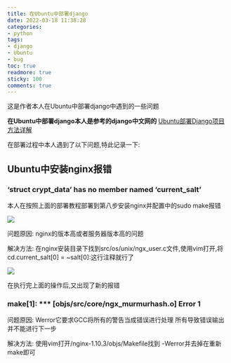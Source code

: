 ```yaml
---
title: 在Ubuntu中部署django
date: 2022-03-18 11:38:28
categories:
- python
tags: 
- django
- Ubuntu
- bug
toc: true
readmore: true
sticky: 100
comments: true
---
```

这是作者本人在Ubuntu中部署django中遇到的一些问题

**在Ubuntu中部署django本人是参考的django中文网的**
[Ubuntu部署Django项目方法详解](https://www.django.cn/article/show-22.html)

在部署过程中本人遇到了以下问题,特此记录一下:

## Ubuntu中安装nginx报错

### ‘struct crypt_data’ has no member named ‘current_salt’
本人在按照上面的部署教程部署到第八步安装nginx并配置中的sudo make报错

![](https://img-blog.csdnimg.cn/2020071712094293.png)

问题原因: nginx的版本高或者服务器版本高的问题

解决方法: 在nginx安装目录下找到src/os/unix/ngx_user.c文件,使用vim打开,将cd.current_salt[0] = ~salt[0]:这行注释就行了

![](https://img-blog.csdnimg.cn/20200717121206221.png?x-oss-process=image/watermark,type_ZmFuZ3poZW5naGVpdGk,shadow_10,text_aHR0cHM6Ly9ibG9nLmNzZG4ubmV0L2h1bWFueXI=,size_16,color_FFFFFF,t_70)

在执行完上面的操作后,又出现了新的报错
### make[1]: *** [objs/src/core/ngx_murmurhash.o] Error 1

问题原因: Werror它要求GCC将所有的警告当成错误进行处理 所有导致错误输出 并不能进行下一步

解决方法: 使用vim打开/nginx-1.10.3/objs/Makefile找到 -Werror并去掉在重新make即可